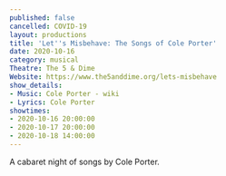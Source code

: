 ```yaml
---
published: false
cancelled: COVID-19
layout: productions
title: 'Let''s Misbehave: The Songs of Cole Porter'
date: 2020-10-16
category: musical
Theatre: The 5 & Dime
Website: https://www.the5anddime.org/lets-misbehave
show_details:
- Music: Cole Porter - wiki
- Lyrics: Cole Porter
showtimes:
- 2020-10-16 20:00:00
- 2020-10-17 20:00:00
- 2020-10-18 14:00:00
---
```

A cabaret night of songs by Cole Porter.
